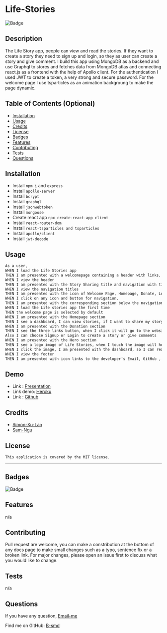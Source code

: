 # Life-Stories

  ![Badge](https://img.shields.io/badge/License-MIT-blue.svg)

## Description

The Life Story app, people can view and read the stories. If they want to create a story they need to sign up and login, so they as user can create a story and give comment. I build this app using MongoDB as a backend and use Graphql to stores and fetches data from MongoDB atlas and connecting react.js as a frontend with the help of Apollo client. For the authentication I used JWT to create a token, a very strong and secure password. For the welcome page I use tsparticles as an animation backgroung to make the page dynamic.

## Table of Contents (Optional)

- [Installation](#installation)
- [Usage](#usage)
- [Credits](#credits)
- [License](#license)
- [Badges](#badges)
- [Features](#features)
- [Contributing](#contributing)
- [Tests](#tests)
- [Questions](#questions)

## Installation

- Install `npm i` and `express`
- Install `apollo-server`
- Install `bcrypt`
- Install `graphql`
- Install `jsonwebtoken`
- Install `mongoose`
- Create react app `npx create-react-app client`
- Install `react-router-dom`
- Install `react-tsparticles and tsparticles`
- Install `apollo/client`
- Install `jwt-decode`


## Usage

```md
As a user,
WHEN I load the Life Stories app
THEN I am presented with a welcomepage containing a header with links, a particles background, and a footer
WHEN I view the header
THEN I am presented with the Story Sharing title and navigation with titles corresponding to different sections of the Life Stories App.
WHEN I view the navigation titles
THEN I am presented with the icon of Welcome Page, Homepage, Donate, Login button and Signup button. When I touch the icon it's hover over it, make the icon more bigger 40%. When I touch the button it's change the color and text decoration underline.
WHEN I click on any icon and button for navigation.
THEN I am presented with the corresponding section below the navigation without the page reloading
WHEN I load the Life stories app the first time
THEN the welcome page is selected by default
WHEN I am presented with the Homepage section
THEN I see a dashboard, I can view stories, if I want to share my story or give comments I need to login or signup.
WHEN I am presented with the Donation section
THEN I see the three links button, when I click it will go to the website of the charity organisation.
Also I can choose Signup or Login to create a story or give comments
WHEN I am presented with the Hero section
THEN I see a logo image of Life Stories, when I touch the image will hover over it, make the image more bigger 40%.
WHEN I click the image, I am presented with the dashboard, so I can read Stories, Signup or login to create a story or give comments.
WHEN I view the footer
THEN I am presented with icon links to the developer’s Email, GitHub , Twitter and LinkedIn profiles. When I touch it the icon will hover over it more bigger 40%. When I clict it will go to the developer's email, github, twwiter and linkedin profile.
```

## Demo

- Link : [Presentation](https://www.canva.com/design/DAFE_TDIbc0/NLUz9KVV3E2cmTDBu4wjSQ/view?utm_content=DAFE_TDIbc0&utm_campaign=designshare&utm_medium=link2&utm_source=sharebutton)
- Link demo: [Heroku](https://life-stories-bambang.herokuapp.com/)
- Link : [Github](https://github.com/B-smd/Life-Stories.git)


## Credits

- [Simon-Xu-Lan](https://github.com/Simon-Xu-Lan)
- [Sam-Ngu](https://github.com/sam-ngu)


## License
    This application is covered by the MIT license.

---
## Badges
![Badge](https://img.shields.io/badge/License-MIT-blue.svg)

## Features

n/a

## Contributing

Pull request are welcome, you can make a constribution at the bottom of any docs page to make small changes such as a typo, sentence fix or a broken link. For major changes, please open an issue first to discuss what you would like to change.

## Tests

n/a

## Questions

If you have any question, [Email-me](djaja@iinet.net.au) 

Find me on GitHub: [B-smd](https://github.com/B-smd)   

